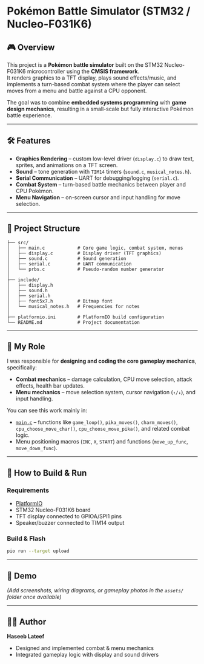 # Pokémon Battle Simulator (STM32 / Nucleo-F031K6)

## 🎮 Overview  
This project is a **Pokémon battle simulator** built on the STM32 Nucleo-F031K6 microcontroller using the **CMSIS framework**.  
It renders graphics to a TFT display, plays sound effects/music, and implements a turn-based combat system where the player can select moves from a menu and battle against a CPU opponent.  

The goal was to combine **embedded systems programming** with **game design mechanics**, resulting in a small-scale but fully interactive Pokémon battle experience.  

---

## 🛠 Features  
- **Graphics Rendering** – custom low-level driver (`display.c`) to draw text, sprites, and animations on a TFT screen.  
- **Sound** – tone generation with `TIM14` timers (`sound.c`, `musical_notes.h`).  
- **Serial Communication** – UART for debugging/logging (`serial.c`).  
- **Combat System** – turn-based battle mechanics between player and CPU Pokémon.  
- **Menu Navigation** – on-screen cursor and input handling for move selection.  

---

## 📂 Project Structure  
```
├── src/
│   ├── main.c            # Core game logic, combat system, menus
│   ├── display.c         # Display driver (TFT graphics)
│   ├── sound.c           # Sound generation
│   ├── serial.c          # UART communication
│   └── prbs.c            # Pseudo-random number generator
│
├── include/
│   ├── display.h
│   ├── sound.h
│   ├── serial.h
│   ├── font5x7.h         # Bitmap font
│   └── musical_notes.h   # Frequencies for notes
│
├── platformio.ini        # PlatformIO build configuration
└── README.md             # Project documentation
```

---

## 🎯 My Role  
I was responsible for **designing and coding the core gameplay mechanics**, specifically:  
- **Combat mechanics** – damage calculation, CPU move selection, attack effects, health bar updates.  
- **Menu mechanics** – move selection system, cursor navigation (`↑/↓`), and input handling.  

You can see this work mainly in:  
- [`main.c`](src/main.c) – functions like `game_loop()`, `pika_moves()`, `charm_moves()`, `cpu_choose_move_char()`, `cpu_choose_move_pika()`, and related combat logic.  
- Menu positioning macros (`INC`, `X`, `START`) and functions (`move_up_func`, `move_down_func`).  

---

## 🚀 How to Build & Run  
### Requirements  
- [PlatformIO](https://platformio.org/)  
- STM32 Nucleo-F031K6 board  
- TFT display connected to GPIOA/SPI1 pins  
- Speaker/buzzer connected to TIM14 output  

### Build & Flash  
```bash
pio run --target upload
```

---

## 📸 Demo  
*(Add screenshots, wiring diagrams, or gameplay photos in the `assets/` folder once available)*  

---

## 👨‍💻 Author  
**Haseeb Lateef**  
- Designed and implemented combat & menu mechanics  
- Integrated gameplay logic with display and sound drivers  

